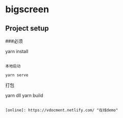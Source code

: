 # bigscreen

## Project setup

###必须

yarn install
```

本地启动

yarn serve
```

打包

yarn dll
yarn build
```

[online]: https://vdocment.netlify.com/ "在线demo"